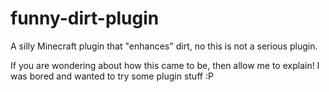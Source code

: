 # funny-dirt-plugin
A silly Minecraft plugin that "enhances" dirt, no this is not a serious plugin.

If you are wondering about how this came to be, then allow me to explain! I was bored and wanted to try some plugin stuff :P
